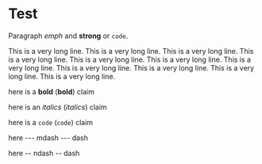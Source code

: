 Test
====

Paragraph *emph* and **strong** or `code`.

This is a very long line. This is a very long line. This is a very long line. This is a very long line. This is a very long line. This is a very long line. This is a very long line. This is a very long line. This is a very long line. This is a very long line. This is a very long line.

here is a **bold** (**bold**) claim

here is an *italics* (*italics*) claim

here is a `code` (`code`) claim

here --- mdash --- dash

here -- ndash -- dash
